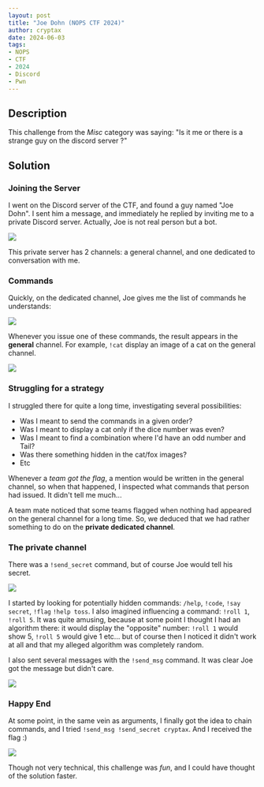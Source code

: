 ```yaml
---
layout: post
title: "Joe Dohn (NOPS CTF 2024)"
author: cryptax
date: 2024-06-03
tags:
- NOPS
- CTF
- 2024
- Discord
- Pwn
---
```


## Description


This challenge from the *Misc* category was saying: "Is it me or there is a strange guy on the discord server ?"

## Solution

### Joining the Server

I went on the Discord server of the CTF, and found a guy named "Joe Dohn". I sent him a message, and immediately he replied by inviting me to a private Discord server. Actually, Joe is not real person but a bot.

![](/images/nops2024-joeserver.png)

This private server has 2 channels: a general channel, and one dedicated to conversation with me.

### Commands

Quickly, on the dedicated channel, Joe gives me the list of commands he understands:

![](/images/nops2024-allcommands.png)

Whenever you issue one of these commands, the result appears in the **general** channel.
For example, `!cat` display an image of a cat on the general channel.


![](/images/nops2024-rolltoss.png)

### Struggling for a strategy

I struggled there for quite a long time, investigating several possibilities:

- Was I meant to send the commands in a given order?
- Was I meant to display a cat only if the dice number was even?
- Was I meant to find a combination where I'd have an odd number and Tail?
- Was there something hidden in the cat/fox images?
- Etc

Whenever a *team got the flag*, a mention would be written in the general channel, so when that happened, I inspected what commands that person had issued. It didn't tell me much... 

A team mate noticed that some teams flagged when nothing had appeared on the general channel for a long time. So, we deduced that we had rather something to do on the **private dedicated channel**.

### The private channel

There was a `!send_secret` command, but of course Joe would tell his secret. 

![](/images/nops2024-joenotallowed.png)

I started by looking for potentially hidden commands: `/help`, `!code`, `!say secret`, `!flag` `!help toss`. I also imagined influencing a command: `!roll 1`, `!roll 5`. It was quite amusing, because at some point I thought I had an algorithm there: it would display the "opposite" number: `!roll 1` would show 5, `!roll 5` would give 1 etc... but of course then I noticed it didn't work at all and that my alleged algorithm was completely random.

I also sent several messages with the `!send_msg` command. It was clear Joe got the message but didn't care. 

![](/images/nops2024-joemsg.png)

### Happy End

At some point, in the same vein as arguments, I finally got the idea to chain commands, and I tried `!send_msg !send_secret cryptax`. And I received the flag :)

![](/images/nops2024-joeflag.png)

Though not very technical, this challenge was *fun*, and I could have thought of the solution faster.
